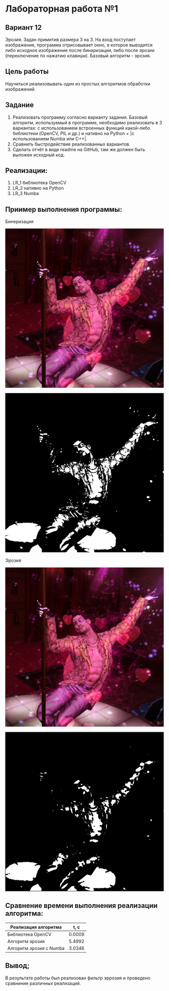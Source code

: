 # Лабораторная работа №1

## Вариант 12
Эрозия. Задан примитив размера 3 на 3. На вход поступает изображение,
программа отрисовывает окно, в которое выводится либо исходное
изображение после бинаризации, либо после эрозии (переключение по
нажатию клавиши). Базовый алгоритм - эрозия.

## Цель работы
Научиться реализовывать один из простых алгоритмов обработки
изображений.

## Задание
  1. Реализовать программу согласно варианту задания. Базовый алгоритм, используемый в программе, необходимо реализовать в 3 вариантах: с использованием встроенных функций какой-либо библиотеки (OpenCV, PIL и др.) и нативно на Python + |с использованием Numba или C++|.
  2. Сравнить быстродействие реализованных вариантов.
  3. Сделать отчёт в виде readme на GitHub, там же должен быть выложен исходный код.

## Реализации:
  1. LR_1 библиотека OpenCV 
  2. LR_2 нативно на Python
  3. LR_3 Numba
 
## Приимер выполнения программы:
Бинеризация

![До](photo_2.jpg)


![После](res/3_result_bin.jpg)

Эрозия

![До](photo_2.jpg)

![После](res/3_result_er.jpg)

 
## Сравнение времени выполнения реализации алгоритма:

| Реализация алгоритма   | t, с  | 
|------------------------|:-----:|
|Библиотека OpenCV       | 0.0009|  
|Алгоритм эрозия         | 5.4992| 
|Алгоритм эрозия с Numba | 3.0346| 

## Вывод;
В результате работы был реализован фильтр эррозия и проведено сравниние различных реализаций.
